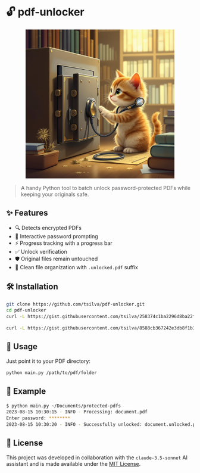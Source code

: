# 🔓 pdf-unlocker

<p align="center">
  <img src="logo.jpg" alt="PDF Unlocker Logo" width="400"/>
</p>

> A handy Python tool to batch unlock password-protected PDFs while keeping your originals safe.

## ✨ Features

- 🔍 Detects encrypted PDFs
- 🔐 Interactive password prompting
- ⚡ Progress tracking with a progress bar
- ✅ Unlock verification
- 🛡️ Original files remain untouched
- 📁 Clean file organization with `.unlocked.pdf` suffix

## 🛠️ Installation

```bash
git clone https://github.com/tsilva/pdf-unlocker.git
cd pdf-unlocker
curl -L https://gist.githubusercontent.com/tsilva/258374c1ba2296d8ba22fffbf640f183/raw/venv-install.sh -o install.sh && chmod +x install.sh && ./install.sh
```

```bash
curl -L https://gist.githubusercontent.com/tsilva/8588cb367242e3db8f1b33c42e4e5e06/raw/venv-run.sh -o run.sh && chmod +x run.sh && ./run.sh
```

## 📝 Usage

Just point it to your PDF directory:

```bash
python main.py /path/to/pdf/folder
```

## 🎯 Example

```bash
$ python main.py ~/Documents/protected-pdfs
2023-08-15 10:30:15 - INFO - Processing: document.pdf
Enter password: ********
2023-08-15 10:30:20 - INFO - Successfully unlocked: document.unlocked.pdf
```

## 📄 License

This project was developed in collaboration with the `claude-3.5-sonnet` AI assistant and is made available under the [MIT License](LICENSE).
